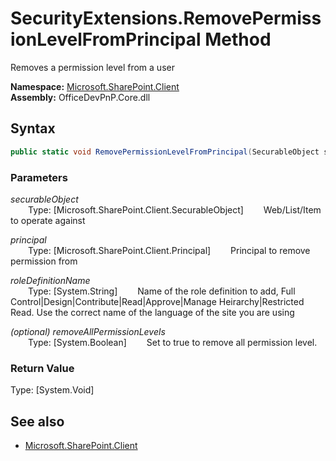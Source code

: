 # SecurityExtensions.RemovePermissionLevelFromPrincipal Method  
Removes a permission level from a user  

**Namespace:** [Microsoft.SharePoint.Client](Microsoft.SharePoint.Client.md)  
**Assembly:** OfficeDevPnP.Core.dll  
## Syntax
```C#
public static void RemovePermissionLevelFromPrincipal(SecurableObject securableObject,Principal principal,String roleDefinitionName,Boolean removeAllPermissionLevels)
```
### Parameters
*securableObject*  
&emsp;&emsp;Type: [Microsoft.SharePoint.Client.SecurableObject] 
&emsp;&emsp;Web/List/Item to operate against  
  
*principal*  
&emsp;&emsp;Type: [Microsoft.SharePoint.Client.Principal] 
&emsp;&emsp;Principal to remove permission from  
  
*roleDefinitionName*  
&emsp;&emsp;Type: [System.String] 
&emsp;&emsp;Name of the role definition to add, Full Control|Design|Contribute|Read|Approve|Manage Heirarchy|Restricted Read. Use the correct name of the language of the site you are using  
  
*(optional) removeAllPermissionLevels*  
&emsp;&emsp;Type: [System.Boolean] 
&emsp;&emsp;Set to true to remove all permission level.  
  
### Return Value
Type: [System.Void]  

## See also
- [Microsoft.SharePoint.Client](Microsoft.SharePoint.Client.md)

